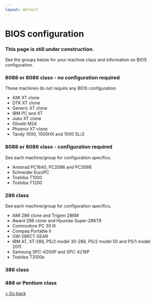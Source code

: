 ```yaml
---
layout: default
---
```


BIOS configuration
==========================

### This page is still under construction.

See the groups below for your machine class and information on BIOS configuration.

### 8088 or 8086 class - no configuration required
These machines do not require any BIOS configuration.
* AMI XT clone
* DTK XT clone
* Generic XT clone
* IBM PC and XT
* Juko XT clone
* Olivetti M24
* Phoenix XT clone
* Tandy 1000, 1000HX and 1000 SL/2

### 8088 or 8086 class - configuration required
See each machine/group for configuration specifics.
* Amstrad PC1640, PC2086 and PC3086
* Schneider EuroPC
* Toshiba T1000
* Toshiba T1200

### 286 class
See each machine/group for configuration specifics.
* AMI 286 clone and Trigem 286M
* Award 286 clone and Hyundai Super-286TR
* Commodore PC 30 III
* Compaq Portable II
* GW-286CT GEAR
* IBM AT, XT-286, PS/2 model 30-286, PS/2 model 50 and PS/1 model 2011
* Samsung SPC-4200P and SPC-4216P
* Toshiba T3100e

### 386 class

### 486 or Pentium class

[< Go back](gettingstarted)
